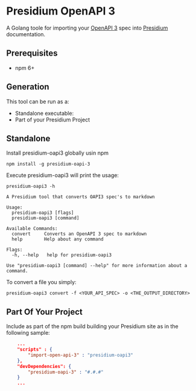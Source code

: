 # Presidium OpenAPI 3

A Golang toole for importing your [OpenAPI 3](https://spec.openapis.org/oas/v3.0.3) spec into 
[Presidium](http://presidium.spandigital.net) documentation.

## Prerequisites
- npm 6+

## Generation
This tool can be run as a:
 - Standalone executable:
 - Part of your Presidium Project
    
 
## Standalone

Install presidium-oapi3 globally usin npm

```shell
npm install -g presidium-oapi-3
```

Execute presidium-oapi3 will print the usage:

```shell
presidium-oapi3 -h
```

```
A Presidium tool that converts OAPI3 spec's to markdown

Usage:
  presidium-oapi3 [flags]
  presidium-oapi3 [command]

Available Commands:
  convert     Converts an OpenAPI 3 spec to markdown
  help        Help about any command

Flags:
  -h, --help   help for presidium-oapi3

Use "presidium-oapi3 [command] --help" for more information about a command.
```

To convert a file you simply:

```shell
presidium-oapi3 convert -f <YOUR_API_SPEC> -o <THE_OUTPUT_DIRECTORY>
```

## Part Of Your Project

Include as part of the npm build building your Presidium site as in the following sample:

```json
    ...
    "scripts" : {
        "import-open-api-3" : "presidium-oapi3"
    },
    "devDependencies": {
        "presidium-oapi-3" : "#.#.#"
    }
    ...
```

